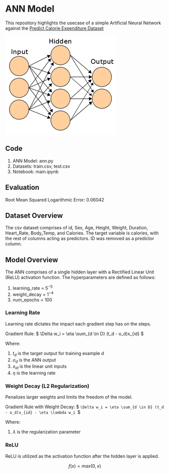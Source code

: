 # ANN Model
This repository highlights the usecase of a simple Artificial Neural Network against the [Predict Calorie Expenditure Dataset](https://www.kaggle.com/competitions/playground-series-s5e5/overview)

![ANN](ann.png)

## Code
1) ANN Model: ann.py
2) Datasets: train.csv, test.csv
3) Notebook: main.ipynb

## Evaluation

Root Mean Squared Logarithmic Error: 0.06042

## Dataset Overview

The csv dataset comprises of id, Sex, Age, Height, Weight, Duration, Heart_Rate, Body_Temp, and Calories. The target variable is calories, with the rest of columns acting as predictors. ID was removed as a predictor column.

## Model Overview

The ANN comprises of a single hidden layer with a Rectified Linear Unit (ReLU) activation function. The hyperparameters are defined as follows:

1) learning_rate = $5 ^ {-5}$
2) weight_decay = $1 ^ {-4}$
3) num_epochs = 100

### Learning Rate
Learning rate dictates the impact each gradient step has on the steps.

Gradient Rule:
$ \Delta w_i = \eta \sum_{d \in D} (t_d - o_d)x_{id} $

Where:

1) $t_d$ is the target output for training example $d$
2) $o_d$ is the ANN output
3) $x_{id}$ is the linear unit inputs
4) $\eta$ is the learning rate

### Weight Decay (L2 Regularization)
Penalizes larger weights and limits the freedom of the model.

Gradient Rule with Weight Decay:
$ `\Delta w_i = \eta \sum_{d \in D} (t_d - o_d)x_{id} - \eta \lambda w_i `$

Where:
1) $\lambda$ is the regularization parameter

### ReLU
ReLU is utilized as the activation function after the hidden layer is applied.

$$ f(x) = max(0, x) $$

